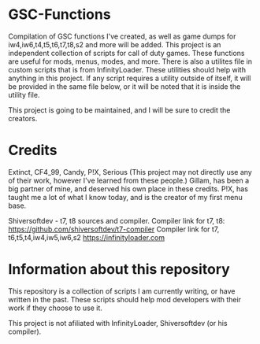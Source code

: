 # GSC-Functions
Compilation of GSC functions I've created, as well as game dumps for iw4,iw6,t4,t5,t6,t7,t8,s2 and more will be added.
This project is an independent collection of scripts for call of duty games. These functions are useful for mods, menus, modes, and more.
There is also a utilites file in custom scripts that is from InfinityLoader. These utilities should help with anything in this project.
If any script requires a utility outside of itself, it will be provided in the same file below, or it will be noted that it is inside the utility file.

This project is going to be maintained, and I will be sure to credit the creators.
# Credits

Extinct, CF4_99, Candy, P!X, Serious (This project may not directly use any of their work, however I've learned from these people.)
Gillam, has been a big partner of mine, and deserved his own place in these credits.
P!X, has taught me a lot of what I know today, and is the creator of my first menu base.

Shiversoftdev - t7, t8 sources and compiler.
Compiler link for t7, t8: https://github.com/shiversoftdev/t7-compiler 
Compiler link for t7, t6,t5,t4,iw4,iw5,iw6,s2 https://infinityloader.com
# Information about this repository
This repository is a collection of scripts I am currently writing, or have written in the past.
These scripts should help mod developers with their work if they choose to use it.

This project is not afiliated with InfinityLoader, Shiversoftdev (or his compiler).
